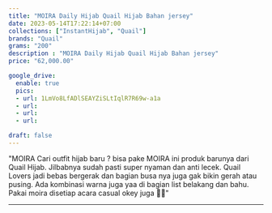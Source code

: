 ```yaml
---
title: "MOIRA Daily Hijab Quail Hijab Bahan jersey"
date: 2023-05-14T17:22:14+07:00
collections: ["InstantHijab", "Quail"]
brands: "Quail"
grams: "200"
description : "MOIRA Daily Hijab Quail Hijab Bahan jersey"
price: "62,000.00"

google_drive:
  enable: true
  pics:
  - url: 1LmVo8LfADlSEAYZiSLtIqlR7R69w-a1a
  - url: 
  - url: 
  - url: 

draft: false
---
```


"MOIRA
Cari outfit hijab baru ? bisa pake MOIRA ini produk barunya dari Quail Hijab. Jilbabnya sudah pasti super nyaman dan anti lecek. Quail Lovers jadi bebas bergerak dan bagian busa nya juga gak bikin gerah atau pusing. Ada kombinasi warna juga yaa di bagian list belakang dan bahu. Pakai moira disetiap acara casual okey juga 🫶🏻"

---    
 


